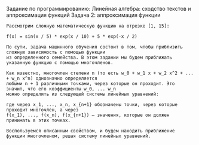 Задание по программированию: Линейная алгебра: сходство текстов и аппроксимация функций
Задача 2: аппроксимация функции

	Рассмотрим сложную математическую функцию на отрезке [1, 15]:

	f(x) = sin(x / 5) * exp(x / 10) + 5 * exp(-x / 2)

	По сути, задача машинного обучения состоит в том, чтобы приблизить сложную зависимость с помощью функции 
	из определенного семейства. В этом задании мы будем приближать указанную функцию с помощью многочленов.

	Как известно, многочлен степени n (то есть w_0 + w_1 x + w_2 x^2 + ... + w_n x^n) однозначно определяется 
	любыми n + 1 различными точками, через которые он проходит. Это значит, что его коэффициенты w_0, ... w_n 
	можно определить из следующей системы линейных уравнений:

	где через x_1, ..., x_n, x_{n+1} обозначены точки, через которые проходит многочлен, а через 
	f(x_1), ..., f(x_n), f(x_{n+1}) — значения, которые он должен принимать в этих точках.

	Воспользуемся описанным свойством, и будем находить приближение функции многочленом, решая систему линейных уравнений.